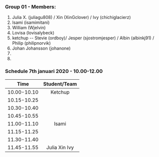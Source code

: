 ### Group 01 - Members:
1. Julia X. (juliagu808) / Xin (XinGclover) / Ivy (chichiglacierz)
2. Isami (isamimitani)
3. William (Wjelvin)
4. Lovisa (lovisalybeck)
5. ketchup -- Stevie (ordboy)/ Jesper (sjostromjesper) / Albin (albinkj91) / Philip (philipnorvik)
6. Johan Johansson (johanone)
7.
8.

### Schedule 7th januari 2020 - 10.00-12.00

| Time        |  Student/Team | 
|-------------|:-------------:|
| 10.00-10.10 |   Ketchup     |
| 10.15-10.25 |               |
| 10.30-10.40 |               |
| 10.45-10.55 |               |
| 11.00-11.10 |   Isami       |
| 11.15-11.25 |               |
| 11.30-11.40 |               |
| 11.45-11.55 |Julia Xin Ivy  |
